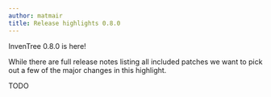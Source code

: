 ```yaml
---
author: matmair
title: Release highlights 0.8.0
---
```

InvenTree 0.8.0 is here!

While there are full release notes listing all included patches we want to pick out a few of the major changes in this highlight.

TODO
